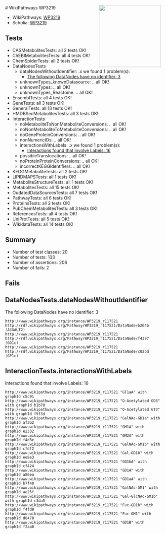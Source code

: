 <img style="float: right; width: 200px" src="https://upload.wikimedia.org/wikipedia/commons/thumb/8/83/Wplogo_with_text_500.png/640px-Wplogo_with_text_500.png" />
# WikiPathways WP3219

* WikiPathways: [WP3219](https://new.wikipathways.org/pathways/WP3219)
* Scholia: [WP3219](https://scholia.toolforge.org/wikipathways/WP3219)
## Tests
* CASMetabolitesTests: all 2 tests OK!
* ChEBIMetabolitesTests: all 4 tests OK!
* ChemSpiderTests: all 2 tests OK!
* DataNodesTests
    * dataNodesWithoutIdentifier: .x we found 1 problem(s):
        * [The following DataNodes have no identifier: 3](#d2d32fa2)
    * unknownTypes_knownDatasource: .. all OK!
    * unknownTypes: .. all OK!
    * unknownTypes_Reactome: .. all OK!
* EnsemblTests: all 4 tests OK!
* GeneTests: all 3 tests OK!
* GeneralTests: all 13 tests OK!
* HMDBSecMetabolitesTests: all 3 tests OK!
* InteractionTests
    * noMetaboliteToNonMetaboliteConversions: .. all OK!
    * noNonMetaboliteToMetaboliteConversions: .. all OK!
    * noGeneProteinConversions: .. all OK!
    * nonNumericIDs: .. all OK!
    * interactionsWithLabels: .x we found 1 problem(s):
        * [Interactions found that involve Labels: 16](#fe97a8be)
    * possibleTranslocations: .. all OK!
    * noProteinProteinConversions: .. all OK!
    * incorrectKEGGIdentifiers: .. all OK!
* KEGGMetaboliteTests: all 2 tests OK!
* LIPIDMAPSTests: all 1 tests OK!
* MetaboliteStructureTests: all 1 tests OK!
* MetabolitesTests: all 15 tests OK!
* OudatedDataSourcesTests: all 7 tests OK!
* PathwayTests: all 6 tests OK!
* ProteinsTests: all 2 tests OK!
* PubChemMetabolitesTests: all 3 tests OK!
* ReferencesTests: all 4 tests OK!
* UniProtTests: all 5 tests OK!
* WikidataTests: all 14 tests OK!


## Summary

* Number of test classes: 20
* Number of tests: 103
* Number of assertions: 206
* Number of fails: 2

## Fails

<a name="d2d32fa2" />

## DataNodesTests.dataNodesWithoutIdentifier

The following DataNodes have no identifier: 3
```
http://www.wikipathways.org/instance/WP3219_r117521 http://rdf.wikipathways.org/Pathway/WP3219_r117521/DataNode/b264b (A3GALT2)
http://www.wikipathways.org/instance/WP3219_r117521 http://rdf.wikipathways.org/Pathway/WP3219_r117521/DataNode/f4397 (GD1c)
http://www.wikipathways.org/instance/WP3219_r117521 http://rdf.wikipathways.org/Pathway/WP3219_r117521/DataNode/c02bd (GP1c)
```

<a name="fe97a8be" />

## InteractionTests.interactionsWithLabels

Interactions found that involve Labels: 16
```
http://www.wikipathways.org/instance/WP3219_r117521 "GT1aA" with graphId c8c91
http://www.wikipathways.org/instance/WP3219_r117521 "O-Acetylated GD3" with graphId b1b70
http://www.wikipathways.org/instance/WP3219_r117521 "O-Acetylated GT3" with graphId f9f3d
http://www.wikipathways.org/instance/WP3219_r117521 "GalNAc-GD1a" with graphId af3b2
http://www.wikipathways.org/instance/WP3219_r117521 "GM1A" with graphId e2332
http://www.wikipathways.org/instance/WP3219_r117521 "GM2A" with graphId f4d3e
http://www.wikipathways.org/instance/WP3219_r117521 "GalNAc-GM1b" with graphId cfdf2
http://www.wikipathways.org/instance/WP3219_r117521 "Gal-GD1b" with graphId ee8e3
http://www.wikipathways.org/instance/WP3219_r117521 "GQ1bA" with graphId cf424
http://www.wikipathways.org/instance/WP3219_r117521 "GD1A" with graphId a86ea
http://www.wikipathways.org/instance/WP3219_r117521 "GD1aA" with graphId b7f40
http://www.wikipathways.org/instance/WP3219_r117521 "GalNAc-GM1" with graphId ae25f
http://www.wikipathways.org/instance/WP3219_r117521 "Gal-GlcNAc-GM1b" with graphId c3da5
http://www.wikipathways.org/instance/WP3219_r117521 "Fuc-GD1b" with graphId f4fd9
http://www.wikipathways.org/instance/WP3219_r117521 "Fuc-GM1" with graphId d8478
http://www.wikipathways.org/instance/WP3219_r117521 "GD1B" with graphId f2aa0
```

